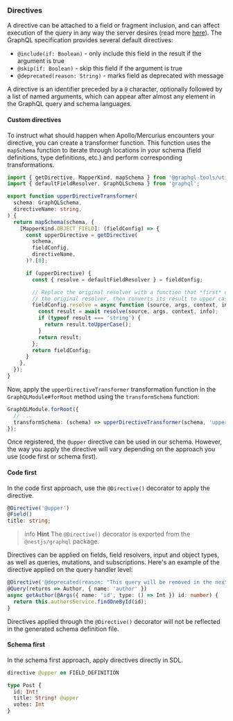 ### Directives

A directive can be attached to a field or fragment inclusion, and can affect execution of the query in any way the server desires (read more [here](https://graphql.org/learn/queries/#directives)). The GraphQL specification provides several default directives:

- `@include(if: Boolean)` - only include this field in the result if the argument is true
- `@skip(if: Boolean)` - skip this field if the argument is true
- `@deprecated(reason: String)` - marks field as deprecated with message

A directive is an identifier preceded by a `@` character, optionally followed by a list of named arguments, which can appear after almost any element in the GraphQL query and schema languages.

#### Custom directives

To instruct what should happen when Apollo/Mercurius encounters your directive, you can create a transformer function. This function uses the `mapSchema` function to iterate through locations in your schema (field definitions, type definitions, etc.) and perform corresponding transformations.

```typescript
import { getDirective, MapperKind, mapSchema } from '@graphql-tools/utils';
import { defaultFieldResolver, GraphQLSchema } from 'graphql';

export function upperDirectiveTransformer(
  schema: GraphQLSchema,
  directiveName: string,
) {
  return mapSchema(schema, {
    [MapperKind.OBJECT_FIELD]: (fieldConfig) => {
      const upperDirective = getDirective(
        schema,
        fieldConfig,
        directiveName,
      )?.[0];

      if (upperDirective) {
        const { resolve = defaultFieldResolver } = fieldConfig;

        // Replace the original resolver with a function that *first* calls
        // the original resolver, then converts its result to upper case
        fieldConfig.resolve = async function (source, args, context, info) {
          const result = await resolve(source, args, context, info);
          if (typeof result === 'string') {
            return result.toUpperCase();
          }
          return result;
        };
        return fieldConfig;
      }
    },
  });
}
```

Now, apply the `upperDirectiveTransformer` transformation function in the `GraphQLModule#forRoot` method using the `transformSchema` function:

```typescript
GraphQLModule.forRoot({
  // ...
  transformSchema: (schema) => upperDirectiveTransformer(schema, 'upper'),
});
```

Once registered, the `@upper` directive can be used in our schema. However, the way you apply the directive will vary depending on the approach you use (code first or schema first).

#### Code first

In the code first approach, use the `@Directive()` decorator to apply the directive.

```typescript
@Directive('@upper')
@Field()
title: string;
```

> info **Hint** The `@Directive()` decorator is exported from the `@nestjs/graphql` package.

Directives can be applied on fields, field resolvers, input and object types, as well as queries, mutations, and subscriptions. Here's an example of the directive applied on the query handler level:

```typescript
@Directive('@deprecated(reason: "This query will be removed in the next version")')
@Query(returns => Author, { name: 'author' })
async getAuthor(@Args({ name: 'id', type: () => Int }) id: number) {
  return this.authorsService.findOneById(id);
}
```

Directives applied through the `@Directive()` decorator will not be reflected in the generated schema definition file.

#### Schema first

In the schema first approach, apply directives directly in SDL.

```graphql
directive @upper on FIELD_DEFINITION

type Post {
  id: Int!
  title: String! @upper
  votes: Int
}
```
